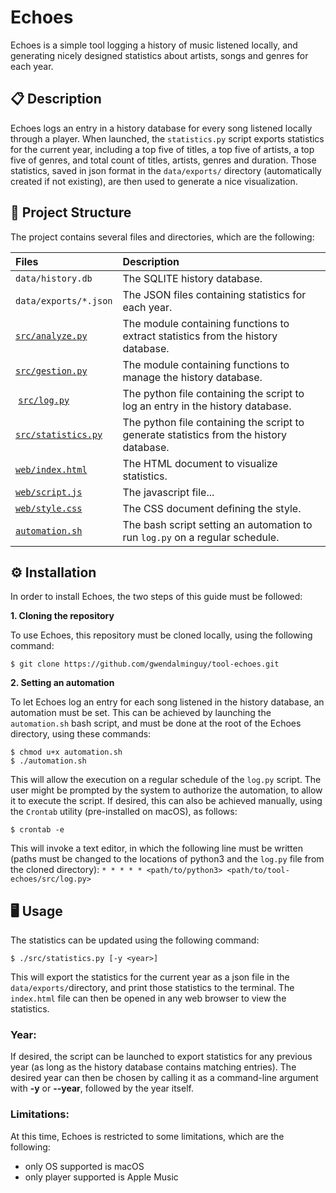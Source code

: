 # Echoes

Echoes is a simple tool logging a history of music listened locally, and generating nicely designed statistics about artists, songs and genres for each year.

## 📋 Description

Echoes logs an entry in a history database for every song listened locally through a player. When launched, the `statistics.py` script exports statistics for the current year, including a top five of titles, a top five of artists, a top five of genres, and total count of titles, artists, genres and duration. Those statistics, saved in json format in the `data/exports/` directory (automatically created if not existing), are then used to generate a nice visualization.

## 📂 Project Structure

The project contains several files and directories, which are the following:

| Files | Description |
| :---- | :---------- |
| `data/history.db` | The SQLITE history database. |
| `data/exports/*.json` | The JSON files containing statistics for each year. |
| [`src/analyze.py`](https://github.com/gwendalminguy/tool-echoes/blob/main/src/analyze.py) | The module containing functions to extract statistics from the history database. |
| [`src/gestion.py`](https://github.com/gwendalminguy/tool-echoes/blob/main/src/gestion.py) | The module containing functions to manage the history database. |
| [`src/log.py`](https://github.com/gwendalminguy/tool-echoes/blob/main/src/log.py) | The python file containing the script to log an entry in the history database. |
| [`src/statistics.py`](https://github.com/gwendalminguy/tool-echoes/blob/main/src/statistics.py) | The python file containing the script to generate statistics from the history database. |
| [`web/index.html`](https://github.com/gwendalminguy/tool-echoes/blob/main/web/index.html) | The HTML document to visualize statistics. |
| [`web/script.js`](https://github.com/gwendalminguy/tool-echoes/blob/main/web/script.js) | The javascript file... |
| [`web/style.css`](https://github.com/gwendalminguy/tool-echoes/blob/main/web/style.css) | The CSS document defining the style. |
| [`automation.sh`](https://github.com/gwendalminguy/tool-echoes/blob/main/automation.sh) | The bash script setting an automation to run `log.py` on a regular schedule. |

## ⚙️ Installation

In order to install Echoes, the two steps of this guide must be followed:

**1. Cloning the repository**

To use Echoes, this repository must be cloned locally, using the following command:

```
$ git clone https://github.com/gwendalminguy/tool-echoes.git
```

**2. Setting an automation**

To let Echoes log an entry for each song listened in the history database, an automation must be set. This can be achieved by launching the `automation.sh` bash script, and must be done at the root of the Echoes directory, using these commands:

```
$ chmod u+x automation.sh
$ ./automation.sh
```

This will allow the execution on a regular schedule of the `log.py` script. The user might be prompted by the system to authorize the automation, to allow it to execute the script. If desired, this can also be achieved manually, using the `Crontab` utility (pre-installed on macOS), as follows:

```
$ crontab -e
```

This will invoke a text editor, in which the following line must be written (paths must be changed to the locations of python3 and the `log.py` file from the cloned directory): `* * * * * <path/to/python3> <path/to/tool-echoes/src/log.py>`

## 🖥️ Usage

The statistics can be updated using the following command:

```
$ ./src/statistics.py [-y <year>]
```

This will export the statistics for the current year as a json file in the `data/exports/`directory, and print those statistics to the terminal. The `index.html` file can then be opened in any web browser to view the statistics.

### Year:

If desired, the script can be launched to export statistics for any previous year (as long as the history database contains matching entries). The desired year can then be chosen by calling it as a command-line argument with **-y** or **--year**, followed by the year itself.

### Limitations:

At this time, Echoes is restricted to some limitations, which are the following:

- only OS supported is macOS
- only player supported is Apple Music
